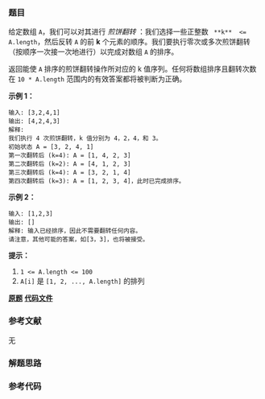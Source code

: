 ### 题目
给定数组 `A`，我们可以对其进行 _煎饼翻转_ ：我们选择一些正整数 ` **k**  <= A.length`，然后反转 `A` 的前 **k**
个元素的顺序。我们要执行零次或多次煎饼翻转（按顺序一次接一次地进行）以完成对数组 `A` 的排序。

返回能使 `A` 排序的煎饼翻转操作所对应的 k 值序列。任何将数组排序且翻转次数在 `10 * A.length` 范围内的有效答案都将被判断为正确。



**示例 1：**

    
    
    输入: [3,2,4,1]
    输出: [4,2,4,3]
    解释:
    我们执行 4 次煎饼翻转，k 值分别为 4，2，4，和 3。
    初始状态 A = [3, 2, 4, 1]
    第一次翻转后 (k=4): A = [1, 4, 2, 3]
    第二次翻转后 (k=2): A = [4, 1, 2, 3]
    第三次翻转后 (k=4): A = [3, 2, 1, 4]
    第四次翻转后 (k=3): A = [1, 2, 3, 4]，此时已完成排序。 
    

**示例 2：**

    
    
    输入: [1,2,3]
    输出: []
    解释: 输入已经排序，因此不需要翻转任何内容。
    请注意，其他可能的答案，如[3，3]，也将被接受。
    



**提示：**

  1. `1 <= A.length <= 100`
  2. `A[i]` 是 `[1, 2, ..., A.length]` 的排列

 **[原题](https://leetcode-cn.com/problems/pancake-sorting/)**    **[代码文件]()**


### 参考文献
无

### 解题思路




### 参考代码

```go


```




